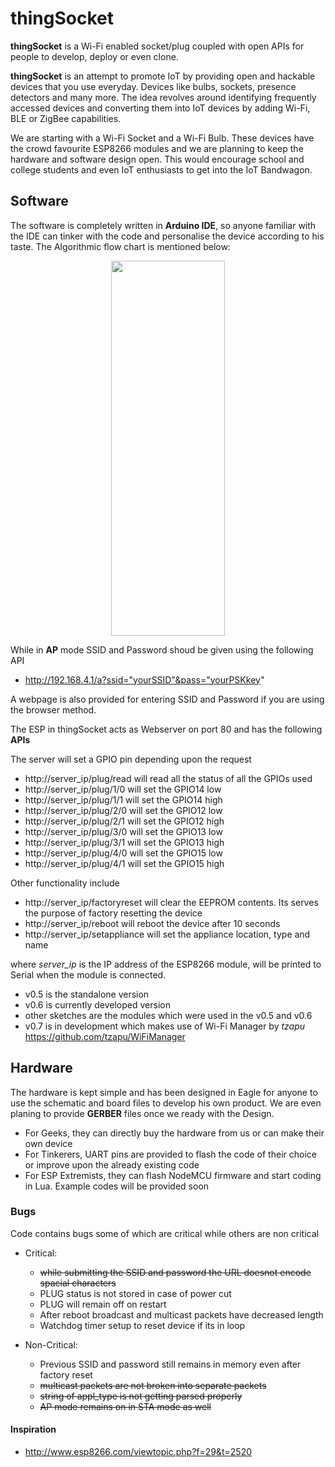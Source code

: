 # thingSocket
__thingSocket__ is a Wi-Fi enabled socket/plug coupled with open APIs for people to develop, deploy or even clone.

__thingSocket__ is an attempt to promote IoT by providing open and hackable devices that you use everyday. Devices like bulbs, sockets, presence detectors and many more. The idea revolves around identifying frequently accessed devices and converting them into IoT devices by adding Wi-Fi, BLE or ZigBee capabilities.

We are starting with a Wi-Fi Socket and a Wi-Fi Bulb. These devices have the crowd favourite ESP8266 modules and we are planning to keep the hardware and software design open. This would encourage school and college students and even IoT enthusiasts to get into the IoT Bandwagon.

## Software
The software is completely written in __Arduino IDE__, so anyone familiar with the IDE can tinker with the code and personalise the device according to his taste.
The Algorithmic flow chart is mentioned below:
<p align="center">
<img width="60%" height="600px" src="https://github.com/automote/thingSocket/blob/master/flow-chart.png" />

While in __AP__ mode SSID and Password shoud be given using the following API
- http://192.168.4.1/a?ssid="yourSSID"&pass="yourPSKkey"

A webpage is also provided for entering SSID and Password if you are using the browser method.	

The ESP in thingSocket acts as Webserver on port 80 and has the following __APIs__

The server will set a GPIO pin depending upon the request
- http://server_ip/plug/read will read all the status of all the GPIOs used
- http://server_ip/plug/1/0 will set the GPIO14 low
- http://server_ip/plug/1/1 will set the GPIO14 high
- http://server_ip/plug/2/0 will set the GPIO12 low
- http://server_ip/plug/2/1 will set the GPIO12 high
- http://server_ip/plug/3/0 will set the GPIO13 low
- http://server_ip/plug/3/1 will set the GPIO13 high
- http://server_ip/plug/4/0 will set the GPIO15 low
- http://server_ip/plug/4/1 will set the GPIO15 high

Other functionality include
- http://server_ip/factoryreset will clear the EEPROM contents. Its serves the purpose of factory resetting the device
- http://server_ip/reboot will reboot the device after 10 seconds
- http://server_ip/setappliance will set the appliance location, type and name

where <I>server_ip</I> is the IP address of the ESP8266 module, will be printed to Serial when the module is connected.
- v0.5 is the standalone version
- v0.6 is currently developed version
- other sketches are the modules which were used in the v0.5 and v0.6
- v0.7 is in development which makes use of Wi-Fi Manager by <i>tzapu</i> https://github.com/tzapu/WiFiManager


## Hardware
The hardware is kept simple and has been designed in Eagle for anyone to use the schematic and board files to develop his own product. We are even planing to provide __GERBER__ files once we ready with the Design. 

- For Geeks, they can directly buy the hardware from us or can make their own device
- For Tinkerers, UART pins are provided to flash the code of their choice or improve upon the already existing code
- For ESP Extremists, they can flash NodeMCU firmware and start coding in Lua. Example codes will be provided soon

### Bugs
Code contains bugs some of which are critical while others are non critical
- Critical:
  - ~~while submitting the SSID and password the URL doesnot encode spacial characters~~
  - PLUG status is not stored in case of power cut
  - PLUG will remain off on restart
  - After reboot broadcast and multicast packets have decreased length
  - Watchdog timer setup to reset device if its in loop
   
- Non-Critical:
  - Previous SSID and password still remains in memory even after factory reset
  - ~~multicast packets are not broken into separate packets~~
  - ~~string of appl_type is not getting parsed properly~~
  - ~~AP mode remains on in STA mode as well~~

#### Inspiration
- http://www.esp8266.com/viewtopic.php?f=29&t=2520